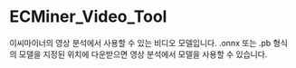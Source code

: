 # ECMiner_Video_Tool
이씨마이너의 영상 분석에서 사용할 수 있는 비디오 모델입니다.
.onnx 또는 .pb 형식의 모델을 지정된 위치에 다운받으면 영상 분석에서 모델을 사용할 수 있습니다.
